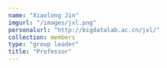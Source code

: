```yaml
---
name: "Xiaolong Jin"
imgurl: "/images/jxl.png"
personalurl: "http://bigdatalab.ac.cn/jxl/"
collection: members
type: "group leader"
title: "Professor"
---
```

